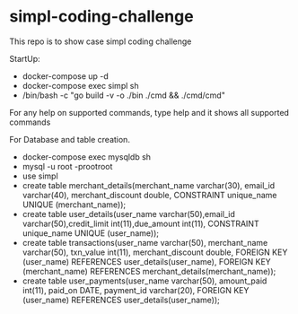 # simpl-coding-challenge
This repo is to show case simpl coding challenge

StartUp: 

- docker-compose up -d
- docker-compose exec simpl sh
- /bin/bash -c "go build -v -o ./bin ./cmd && ./cmd/cmd"

For any help on supported commands, type help and it shows all supported commands

For Database and table creation. 

- docker-compose exec mysqldb sh
- mysql -u root -prootroot
- use simpl
- create table merchant_details(merchant_name varchar(30), email_id varchar(40), merchant_discount double, CONSTRAINT unique_name UNIQUE (merchant_name));
- create table user_details(user_name varchar(50),email_id varchar(50),credit_limit int(11),due_amount int(11), CONSTRAINT unique_name UNIQUE (user_name));
- create table transactions(user_name varchar(50), merchant_name varchar(50), txn_value int(11), merchant_discount double, FOREIGN KEY (user_name) REFERENCES user_details(user_name),  FOREIGN KEY (merchant_name) REFERENCES merchant_details(merchant_name));
- create table user_payments(user_name varchar(50), amount_paid int(11), paid_on DATE, payment_id varchar(20), FOREIGN KEY (user_name) REFERENCES user_details(user_name));

